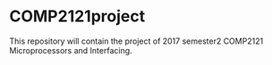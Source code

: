 # COMP2121project
This repository will contain the project of 2017 semester2 COMP2121 Microprocessors and Interfacing.
